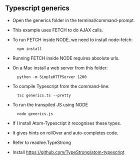 
## Typescript generics

- Open the generics folder in the terminal/command-prompt.
- This example uses FETCH to do AJAX calls.
- To run FETCH inside NODE, we need to install node-fetch:

        npm install

- Running FETCH inside NODE requires absolute urls.
- On a Mac install a web server from this folder:

        python -m SimpleHTTPServer 1200

- To compile Typescript from the command-line:

        tsc generics.ts --pretty

- To run the transpiled JS using NODE

        node generics.js

- If I install Atom-Typescript it recognises these types.
- It gives hints on rollOver and auto-completes code.
- Refer to readme.TypeStrong
- Install https://github.com/TypeStrong/atom-typescript
